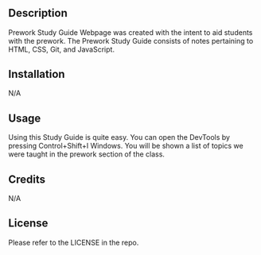 # <Prework Study Guide Webpage>

## Description

Prework Study Guide Webpage was created with the intent to aid students with the prework. The Prework Study Guide consists of notes pertaining to HTML, CSS, Git, and JavaScript.



## Installation

N/A

## Usage

Using this Study Guide is quite easy. You can open the DevTools by pressing Control+Shift+I Windows. You will be shown a list of topics we were taught in the prework section of the class.

## Credits

N/A

## License

Please refer to the LICENSE in the repo.
